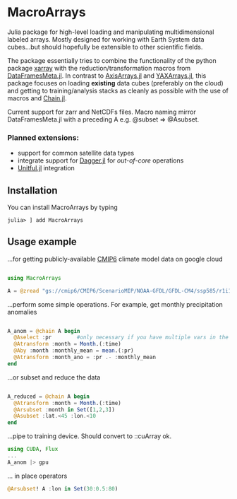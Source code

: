 # MacroArrays

Julia package for high-level loading and manipulating multidimensional labeled arrays. Mostly designed for working with Earth System data cubes...but should hopefully be extensible to other scientific fields.

The package essentially tries to combine the functionality of the python package [xarray](https://docs.xarray.dev/en/stable/) with the reduction/transformation macros from [DataFramesMeta.jl](https://juliadata.github.io/DataFramesMeta.jl/stable/). In contrast to [AxisArrays.jl](https://github.com/JuliaArrays/AxisArrays.jl) and [YAXArrays.jl](https://github.com/JuliaDataCubes/YAXArrays.jl), this package focuses on loading **existing** data cubes (preferably on the cloud) and getting to training/analysis stacks as cleanly as possible with the use of macros and [Chain.jl](https://github.com/jkrumbiegel/Chain.jl).

Current support for zarr and NetCDFs files. Macro naming mirror DataFramesMeta.jl with a preceding A e.g. @subset => @Asubset.

### Planned extensions:
* support for common satellite data types
* integrate support for [Dagger.jl](https://github.com/JuliaParallel/Dagger.jl) for *out-of-core* operations
* [Unitful.jl](https://github.com/PainterQubits/Unitful.jl) integration

## Installation

You can install MacroArrays by typing

```julia-repl
julia> ] add MacroArrays

```

## Usage example

...for getting publicly-available [CMIP6](https://console.cloud.google.com/marketplace/details/noaa-public/cmip6?_ga=2.136097265.-1784288694.1541379221&project=e-context-252517) climate model data on google cloud

```julia

using MacroArrays

A = @zread "gs://cmip6/CMIP6/ScenarioMIP/NOAA-GFDL/GFDL-CM4/ssp585/r1i1p1f1/day/pr/gr1/v20180701/"

```

...perform some simple operations. For example, get monthly precipitation anomalies

```julia

A_anom = @chain A begin
  @Aselect :pr        #only necessary if you have multiple vars in the dataset
  @Atransform :month = Month.(:time)
  @Aby :month :monthly_mean = mean.(:pr)
  @Atransform :month_ano = :pr .- :monthly_mean
end

```

...or subset and reduce the data

```julia

A_reduced = @chain A begin
  @Atransform :month = Month.(:time)
  @Arsubset :month in Set([1,2,3])
  @Asubset :lat.<45 :lon.<10
end

```

...pipe to training device. Should convert to ::cuArray ok.

```julia
using CUDA, Flux
...
A_anom |> gpu

```

... in place operators

```julia
@Arsubset! A :lon in Set(30:0.5:80)
```
